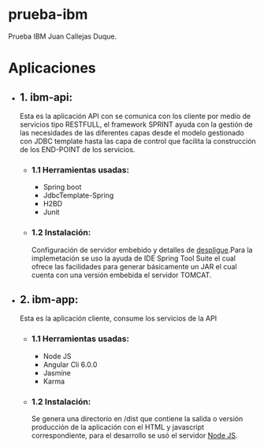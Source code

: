 # prueba-ibm
Prueba IBM Juan Callejas Duque.

<h1>Aplicaciones</h1>
<ul>
  <li>
    <h2>1. ibm-api:</h2>
    <p>Esta es la aplicación API con se comunica con los cliente por medio de servicios tipo RESTFULL, el framework SPRINT ayuda con la gestión de las necesidades de las diferentes capas desde el modelo gestionado con JDBC template hasta las capa de control que facilita la construcción de los END-POINT de los servicios.</p>
    <ul>
      <li>
        <h3>1.1 Herramientas usadas:</h3>
        <ul>
          <li>Spring boot</li>
          <li>JdbcTemplate-Spring</li>
          <li>H2BD </li>
          <li>Junit</li>
        </ul>
      </li>
      <li>
        <h3>1.2 Instalación:</h3>
        <p>Configuración de servidor embebido y detalles de <a href="https://spring.io/blog/2014/03/07/deploying-spring-boot-applications">despligue</a>.Para la implemetación se uso la ayuda de IDE Spring Tool Suite el cual ofrece las facilidades para generar básicamente un JAR el cual cuenta con una versión embebida el servidor TOMCAT.</p>
    </ul>
  </li>
  <li>
    <h2>2. ibm-app:</h2>
    <p>Esta es la aplicación cliente, consume los servicios de la API</p>
    <ul>
      <li>
        <h3>1.1 Herramientas usadas:</h3>
        <ul>
          <li>Node JS</li>
          <li>Angular Cli 6.0.0</li>
          <li>Jasmine </li>
          <li>Karma</li>
        </ul>
      </li>
      <li>
        <h3>1.2 Instalación:</h3>
        <p>Se genera una directorio en /dist que contiene la salida o versión producción de la aplicación con el HTML y javascript correspondiente, para el desarrollo se usó el servidor <a href="https://nodejs.org/en/docs/guides/">Node JS</a>.
      </li>
    </ul>
  </li>
</ul>
